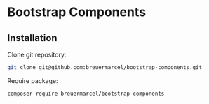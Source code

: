# Bootstrap Components

## Installation

Clone git repository:
```bash
git clone git@github.com:breuermarcel/bootstrap-components.git
```

Require package:
```bash
composer require breuermarcel/bootstrap-components
```
